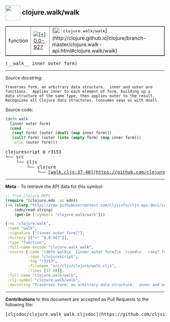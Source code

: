 ## <img width="48px" valign="middle" src="http://i.imgur.com/Hi20huC.png"> clojure.walk/walk

 <table border="1">
<tr>

<td>function</td>
<td><a href="https://github.com/cljsinfo/cljs-api-docs/tree/0.0-927"><img valign="middle" alt="[+] 0.0-927" src="https://img.shields.io/badge/+-0.0--927-lightgrey.svg"></a> </td>
<td>
[<img height="24px" valign="middle" src="http://i.imgur.com/1GjPKvB.png"> <samp>clojure.walk/walk</samp>](http://clojure.github.io/clojure/branch-master/clojure.walk-api.html#clojure.walk/walk)
</td>
</tr>
</table>

 <samp>
(__walk__ inner outer form)<br>
</samp>

---




Source docstring:

```
Traverses form, an arbitrary data structure.  inner and outer are
functions.  Applies inner to each element of form, building up a
data structure of the same type, then applies outer to the result.
Recognizes all Clojure data structures. Consumes seqs as with doall.
```

Source code:

```clj
(defn walk
  [inner outer form]
  (cond
   (seq? form) (outer (doall (map inner form)))
   (coll? form) (outer (into (empty form) (map inner form)))
   :else (outer form)))
```

 <pre>
clojurescript @ r3153
└── src
    └── cljs
        └── clojure
            └── <ins>[walk.cljs:37-48](https://github.com/clojure/clojurescript/blob/r3153/src/cljs/clojure/walk.cljs#L37-L48)</ins>
</pre>


---

__Meta__ - To retrieve the API data for this symbol:

```clj
;; from Clojure REPL
(require '[clojure.edn :as edn])
(-> (slurp "https://raw.githubusercontent.com/cljsinfo/cljs-api-docs/catalog/cljs-api.edn")
    (edn/read-string)
    (get-in [:symbols "clojure.walk/walk"]))
```

```clj
{:ns "clojure.walk",
 :name "walk",
 :signature ["[inner outer form]"],
 :history [["+" "0.0-927"]],
 :type "function",
 :full-name-encode "clojure.walk_walk",
 :source {:code "(defn walk\n  [inner outer form]\n  (cond\n   (seq? form) (outer (doall (map inner form)))\n   (coll? form) (outer (into (empty form) (map inner form)))\n   :else (outer form)))",
          :repo "clojurescript",
          :tag "r3153",
          :filename "src/cljs/clojure/walk.cljs",
          :lines [37 48]},
 :full-name "clojure.walk/walk",
 :clj-symbol "clojure.walk/walk",
 :docstring "Traverses form, an arbitrary data structure.  inner and outer are\nfunctions.  Applies inner to each element of form, building up a\ndata structure of the same type, then applies outer to the result.\nRecognizes all Clojure data structures. Consumes seqs as with doall."}

```

---

__Contributions__ to this document are accepted as Pull Requests to the following file:

 <pre>
[cljsdoc/clojure.walk_walk.cljsdoc](https://github.com/cljsinfo/cljs-api-docs/blob/master/cljsdoc/clojure.walk_walk.cljsdoc)
</pre>


